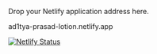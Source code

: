 Drop your Netlify application address here.

ad1tya-prasad-lotion.netlify.app

[![Netlify Status](https://api.netlify.com/api/v1/badges/1109b472-9f6f-45e1-9c1c-e594fff6687d/deploy-status)](https://app.netlify.com/sites/ad1tya-prasad-lotion/deploys)
